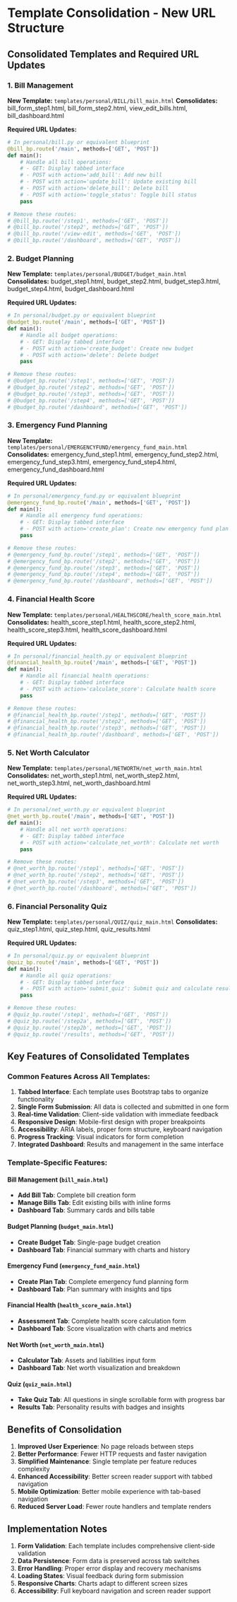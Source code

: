 # Template Consolidation - New URL Structure

## Consolidated Templates and Required URL Updates

### 1. Bill Management
**New Template:** `templates/personal/BILL/bill_main.html`
**Consolidates:** bill_form_step1.html, bill_form_step2.html, view_edit_bills.html, bill_dashboard.html

**Required URL Updates:**
```python
# In personal/bill.py or equivalent blueprint
@bill_bp.route('/main', methods=['GET', 'POST'])
def main():
    # Handle all bill operations:
    # - GET: Display tabbed interface
    # - POST with action='add_bill': Add new bill
    # - POST with action='update_bill': Update existing bill
    # - POST with action='delete_bill': Delete bill
    # - POST with action='toggle_status': Toggle bill status
    pass

# Remove these routes:
# @bill_bp.route('/step1', methods=['GET', 'POST'])
# @bill_bp.route('/step2', methods=['GET', 'POST'])
# @bill_bp.route('/view-edit', methods=['GET', 'POST'])
# @bill_bp.route('/dashboard', methods=['GET', 'POST'])
```

### 2. Budget Planning
**New Template:** `templates/personal/BUDGET/budget_main.html`
**Consolidates:** budget_step1.html, budget_step2.html, budget_step3.html, budget_step4.html, budget_dashboard.html

**Required URL Updates:**
```python
# In personal/budget.py or equivalent blueprint
@budget_bp.route('/main', methods=['GET', 'POST'])
def main():
    # Handle all budget operations:
    # - GET: Display tabbed interface
    # - POST with action='create_budget': Create new budget
    # - POST with action='delete': Delete budget
    pass

# Remove these routes:
# @budget_bp.route('/step1', methods=['GET', 'POST'])
# @budget_bp.route('/step2', methods=['GET', 'POST'])
# @budget_bp.route('/step3', methods=['GET', 'POST'])
# @budget_bp.route('/step4', methods=['GET', 'POST'])
# @budget_bp.route('/dashboard', methods=['GET', 'POST'])
```

### 3. Emergency Fund Planning
**New Template:** `templates/personal/EMERGENCYFUND/emergency_fund_main.html`
**Consolidates:** emergency_fund_step1.html, emergency_fund_step2.html, emergency_fund_step3.html, emergency_fund_step4.html, emergency_fund_dashboard.html

**Required URL Updates:**
```python
# In personal/emergency_fund.py or equivalent blueprint
@emergency_fund_bp.route('/main', methods=['GET', 'POST'])
def main():
    # Handle all emergency fund operations:
    # - GET: Display tabbed interface
    # - POST with action='create_plan': Create new emergency fund plan
    pass

# Remove these routes:
# @emergency_fund_bp.route('/step1', methods=['GET', 'POST'])
# @emergency_fund_bp.route('/step2', methods=['GET', 'POST'])
# @emergency_fund_bp.route('/step3', methods=['GET', 'POST'])
# @emergency_fund_bp.route('/step4', methods=['GET', 'POST'])
# @emergency_fund_bp.route('/dashboard', methods=['GET', 'POST'])
```

### 4. Financial Health Score
**New Template:** `templates/personal/HEALTHSCORE/health_score_main.html`
**Consolidates:** health_score_step1.html, health_score_step2.html, health_score_step3.html, health_score_dashboard.html

**Required URL Updates:**
```python
# In personal/financial_health.py or equivalent blueprint
@financial_health_bp.route('/main', methods=['GET', 'POST'])
def main():
    # Handle all financial health operations:
    # - GET: Display tabbed interface
    # - POST with action='calculate_score': Calculate health score
    pass

# Remove these routes:
# @financial_health_bp.route('/step1', methods=['GET', 'POST'])
# @financial_health_bp.route('/step2', methods=['GET', 'POST'])
# @financial_health_bp.route('/step3', methods=['GET', 'POST'])
# @financial_health_bp.route('/dashboard', methods=['GET', 'POST'])
```

### 5. Net Worth Calculator
**New Template:** `templates/personal/NETWORTH/net_worth_main.html`
**Consolidates:** net_worth_step1.html, net_worth_step2.html, net_worth_step3.html, net_worth_dashboard.html

**Required URL Updates:**
```python
# In personal/net_worth.py or equivalent blueprint
@net_worth_bp.route('/main', methods=['GET', 'POST'])
def main():
    # Handle all net worth operations:
    # - GET: Display tabbed interface
    # - POST with action='calculate_net_worth': Calculate net worth
    pass

# Remove these routes:
# @net_worth_bp.route('/step1', methods=['GET', 'POST'])
# @net_worth_bp.route('/step2', methods=['GET', 'POST'])
# @net_worth_bp.route('/step3', methods=['GET', 'POST'])
# @net_worth_bp.route('/dashboard', methods=['GET', 'POST'])
```

### 6. Financial Personality Quiz
**New Template:** `templates/personal/QUIZ/quiz_main.html`
**Consolidates:** quiz_step1.html, quiz_step.html, quiz_results.html

**Required URL Updates:**
```python
# In personal/quiz.py or equivalent blueprint
@quiz_bp.route('/main', methods=['GET', 'POST'])
def main():
    # Handle all quiz operations:
    # - GET: Display tabbed interface
    # - POST with action='submit_quiz': Submit quiz and calculate results
    pass

# Remove these routes:
# @quiz_bp.route('/step1', methods=['GET', 'POST'])
# @quiz_bp.route('/step2a', methods=['GET', 'POST'])
# @quiz_bp.route('/step2b', methods=['GET', 'POST'])
# @quiz_bp.route('/results', methods=['GET', 'POST'])
```

## Key Features of Consolidated Templates

### Common Features Across All Templates:
1. **Tabbed Interface**: Each template uses Bootstrap tabs to organize functionality
2. **Single Form Submission**: All data is collected and submitted in one form
3. **Real-time Validation**: Client-side validation with immediate feedback
4. **Responsive Design**: Mobile-first design with proper breakpoints
5. **Accessibility**: ARIA labels, proper form structure, keyboard navigation
6. **Progress Tracking**: Visual indicators for form completion
7. **Integrated Dashboard**: Results and management in the same interface

### Template-Specific Features:

#### Bill Management (`bill_main.html`)
- **Add Bill Tab**: Complete bill creation form
- **Manage Bills Tab**: Edit existing bills with inline forms
- **Dashboard Tab**: Summary cards and bills table

#### Budget Planning (`budget_main.html`)
- **Create Budget Tab**: Single-page budget creation
- **Dashboard Tab**: Financial summary with charts and history

#### Emergency Fund (`emergency_fund_main.html`)
- **Create Plan Tab**: Complete emergency fund planning form
- **Dashboard Tab**: Plan summary with insights and tips

#### Financial Health (`health_score_main.html`)
- **Assessment Tab**: Complete health score calculation form
- **Dashboard Tab**: Score visualization with charts and metrics

#### Net Worth (`net_worth_main.html`)
- **Calculator Tab**: Assets and liabilities input form
- **Dashboard Tab**: Net worth visualization and breakdown

#### Quiz (`quiz_main.html`)
- **Take Quiz Tab**: All questions in single scrollable form with progress bar
- **Results Tab**: Personality results with badges and insights

## Benefits of Consolidation

1. **Improved User Experience**: No page reloads between steps
2. **Better Performance**: Fewer HTTP requests and faster navigation
3. **Simplified Maintenance**: Single template per feature reduces complexity
4. **Enhanced Accessibility**: Better screen reader support with tabbed navigation
5. **Mobile Optimization**: Better mobile experience with tab-based navigation
6. **Reduced Server Load**: Fewer route handlers and template renders

## Implementation Notes

1. **Form Validation**: Each template includes comprehensive client-side validation
2. **Data Persistence**: Form data is preserved across tab switches
3. **Error Handling**: Proper error display and recovery mechanisms
4. **Loading States**: Visual feedback during form submission
5. **Responsive Charts**: Charts adapt to different screen sizes
6. **Accessibility**: Full keyboard navigation and screen reader support
</parameter>
